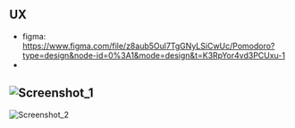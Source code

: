 ## UX
  - figma: https://www.figma.com/file/z8aub5Oul7TgGNyLSiCwUc/Pomodoro?type=design&node-id=0%3A1&mode=design&t=K3RpYor4vd3PCUxu-1
  - 
  ![Screenshot_1](https://github.com/Bonekazz/PomoCron/assets/103968474/06f8ab99-d42e-4267-bdae-2e2a56371e7f)
---
  ![Screenshot_2](https://github.com/Bonekazz/PomoCron/assets/103968474/7673fafc-5cc5-4213-8917-0884caf401b7)
